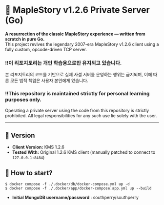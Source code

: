 # 🍁 MapleStory v1.2.6 Private Server (Go)

**A resurrection of the classic MapleStory experience — written from scratch in pure Go.**  
This project revives the legendary 2007-era MapleStory v1.2.6 client using a fully custom, opcode-driven TCP server.

### ‼️이 리포지토리는 개인 학습용으로만 유지되고 있습니다.
본 리포지토리의 코드를 기반으로 실제 사설 서버를 운영하는 행위는 금지되며,
이에 따른 모든 법적 책임은 사용자 본인에게 있습니다.

### ‼️This repository is maintained strictly for personal learning purposes only.
Operating a private server using the code from this repository is strictly prohibited.
All legal responsibilities for any such use lie solely with the user.

---

## 🎯 Version

- **Client Version:** KMS 1.2.6
- **Tested With:** Original 1.2.6 KMS client (manually patched to connect to `127.0.0.1:8484`)

## 🎯 How to start?
```aiignore
$ docker compose -f ./.docker/db/docker-compose.yml up -d
$ docker compose -f ./.docker/app/docker-compose.app.yml up --build
```
- **Initial MongoDB username/password** : southperry/southperry